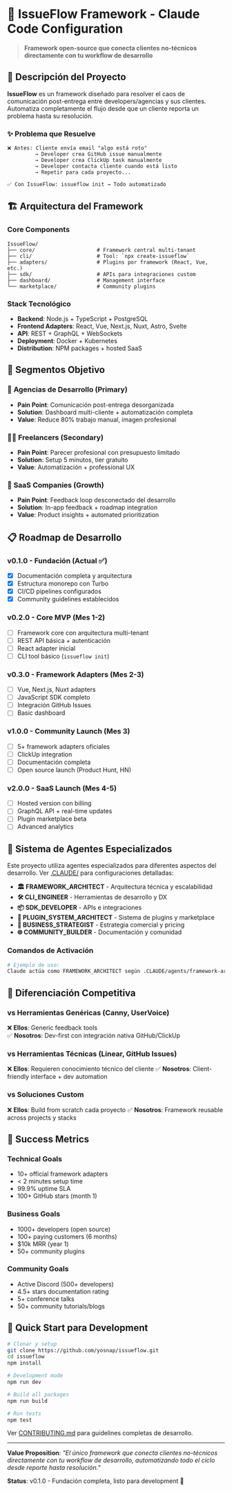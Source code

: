 # 🚀 IssueFlow Framework - Claude Code Configuration

> **Framework open-source que conecta clientes no-técnicos directamente con tu workflow de desarrollo**

## 🎯 Descripción del Proyecto

**IssueFlow** es un framework diseñado para resolver el caos de comunicación post-entrega entre developers/agencias y sus clientes. Automatiza completamente el flujo desde que un cliente reporta un problema hasta su resolución.

### ✨ **Problema que Resuelve**
```
❌ Antes: Cliente envía email "algo está roto" 
         → Developer crea GitHub issue manualmente
         → Developer crea ClickUp task manualmente  
         → Developer contacta cliente cuando está listo
         → Repetir para cada proyecto...

✅ Con IssueFlow: issueflow init → Todo automatizado
```

## 🏗️ Arquitectura del Framework

### Core Components
```
IssueFlow/
├── core/                    # Framework central multi-tenant
├── cli/                     # Tool: `npx create-issueflow`  
├── adapters/                # Plugins por framework (React, Vue, etc.)
├── sdk/                     # APIs para integraciones custom
├── dashboard/               # Management interface
└── marketplace/             # Community plugins
```

### Stack Tecnológico
- **Backend**: Node.js + TypeScript + PostgreSQL
- **Frontend Adapters**: React, Vue, Next.js, Nuxt, Astro, Svelte
- **API**: REST + GraphQL + WebSockets
- **Deployment**: Docker + Kubernetes
- **Distribution**: NPM packages + hosted SaaS

## 🎯 Segmentos Objetivo

### 🏢 **Agencias de Desarrollo** (Primary)
- **Pain Point**: Comunicación post-entrega desorganizada
- **Solution**: Dashboard multi-cliente + automatización completa
- **Value**: Reduce 80% trabajo manual, imagen profesional

### 👨‍💻 **Freelancers** (Secondary)  
- **Pain Point**: Parecer profesional con presupuesto limitado
- **Solution**: Setup 5 minutos, tier gratuito
- **Value**: Automatización + professional UX

### 🚀 **SaaS Companies** (Growth)
- **Pain Point**: Feedback loop desconectado del desarrollo  
- **Solution**: In-app feedback + roadmap integration
- **Value**: Product insights + automated prioritization

## 📋 Roadmap de Desarrollo

### **v0.1.0** - Fundación (Actual ✅)
- [x] Documentación completa y arquitectura
- [x] Estructura monorepo con Turbo
- [x] CI/CD pipelines configurados
- [x] Community guidelines establecidos

### **v0.2.0** - Core MVP (Mes 1-2)
- [ ] Framework core con arquitectura multi-tenant
- [ ] REST API básica + autenticación
- [ ] React adapter inicial
- [ ] CLI tool básico (`issueflow init`)

### **v0.3.0** - Framework Adapters (Mes 2-3)
- [ ] Vue, Next.js, Nuxt adapters
- [ ] JavaScript SDK completo
- [ ] Integración GitHub Issues
- [ ] Basic dashboard

### **v1.0.0** - Community Launch (Mes 3)
- [ ] 5+ framework adapters oficiales
- [ ] ClickUp integration
- [ ] Documentación completa
- [ ] Open source launch (Product Hunt, HN)

### **v2.0.0** - SaaS Launch (Mes 4-5)
- [ ] Hosted version con billing
- [ ] GraphQL API + real-time updates
- [ ] Plugin marketplace beta
- [ ] Advanced analytics

## 🤖 Sistema de Agentes Especializados

Este proyecto utiliza agentes especializados para diferentes aspectos del desarrollo. Ver [.CLAUDE/](/.CLAUDE/) para configuraciones detalladas:

- **🏛️ FRAMEWORK_ARCHITECT** - Arquitectura técnica y escalabilidad
- **🛠️ CLI_ENGINEER** - Herramientas de desarrollo y DX  
- **📦 SDK_DEVELOPER** - APIs e integraciones
- **🧩 PLUGIN_SYSTEM_ARCHITECT** - Sistema de plugins y marketplace
- **💼 BUSINESS_STRATEGIST** - Estrategia comercial y pricing
- **🌐 COMMUNITY_BUILDER** - Documentación y comunidad

### Comandos de Activación
```bash
# Ejemplo de uso:
Claude actúa como FRAMEWORK_ARCHITECT según .CLAUDE/agents/framework-architect/prompt.md
```

## 🌟 Diferenciación Competitiva

### vs Herramientas Genéricas (Canny, UserVoice)
❌ **Ellos**: Generic feedback tools  
✅ **Nosotros**: Dev-first con integración nativa GitHub/ClickUp

### vs Herramientas Técnicas (Linear, GitHub Issues)  
❌ **Ellos**: Requieren conocimiento técnico del cliente
✅ **Nosotros**: Client-friendly interface + dev automation

### vs Soluciones Custom
❌ **Ellos**: Build from scratch cada proyecto
✅ **Nosotros**: Framework reusable across projects y stacks

## 🎯 Success Metrics

### Technical Goals
- 10+ official framework adapters
- < 2 minutes setup time
- 99.9% uptime SLA
- 100+ GitHub stars (month 1)

### Business Goals  
- 1000+ developers (open source)
- 100+ paying customers (6 months)
- $10k MRR (year 1)
- 50+ community plugins

### Community Goals
- Active Discord (500+ developers)
- 4.5+ stars documentation rating
- 5+ conference talks
- 50+ community tutorials/blogs

## 🚀 Quick Start para Development

```bash
# Clonar y setup
git clone https://github.com/yosnap/issueflow.git
cd issueflow
npm install

# Development mode
npm run dev

# Build all packages  
npm run build

# Run tests
npm test
```

Ver [CONTRIBUTING.md](./CONTRIBUTING.md) para guidelines completas de desarrollo.

---

**Value Proposition**: *"El único framework que conecta clientes no-técnicos directamente con tu workflow de desarrollo, automatizando todo el ciclo desde reporte hasta resolución."*

**Status**: v0.1.0 - Fundación completa, listo para development 🚀
